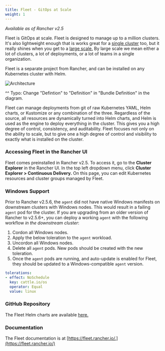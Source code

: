 ```yaml
---
title: Fleet - GitOps at Scale
weight: 1
---
```


_Available as of Rancher v2.5_

Fleet is GitOps at scale. Fleet is designed to manage up to a million clusters. It's also lightweight enough that is works great for a [single cluster](https://fleet.rancher.io/single-cluster-install/) too, but it really shines when you get to a [large scale.](https://fleet.rancher.io/multi-cluster-install/) By large scale we mean either a lot of clusters, a lot of deployments, or a lot of teams in a single organization.

Fleet is a separate project from Rancher, and can be installed on any Kubernetes cluster with Helm.

![Architecture]({{<baseurl>}}/img/rancher/fleet-architecture.png)

^^ Typo: Change "Defintion" to "Definition" in "Bundle Definition" in the diagram.

Fleet can manage deployments from git of raw Kubernetes YAML, Helm charts, or Kustomize or any combination of the three. Regardless of the source, all resources are dynamically turned into Helm charts, and Helm is used as the engine to deploy everything in the cluster. This gives you a high degree of control, consistency, and auditability. Fleet focuses not only on the ability to scale, but to give one a high degree of control and visibility to exactly what is installed on the cluster.

### Accessing Fleet in the Rancher UI

Fleet comes preinstalled in Rancher v2.5. To access it, go to the **Cluster Explorer** in the Rancher UI. In the top left dropdown menu, click **Cluster Explorer > Continuous Delivery.** On this page, you can edit Kubernetes resources and cluster groups managed by Fleet.

### Windows Support

Prior to Rancher v2.5.6, the `agent` did not have native Windows manifests on downstream clusters with Windows nodes.
This would result in a failing `agent` pod for the cluster.
If you are upgrading from an older version of Rancher to v2.5.6+, you can deploy a working `agent` with the following workflow *in the downstream cluster*:

1. Cordon all Windows nodes.
1. Apply the below toleration to the `agent` workload.
1. Uncordon all Windows nodes.
1. Delete all `agent` pods. New pods should be created with the new toleration.
1. Once the `agent` pods are running, and auto-update is enabled for Fleet, they should be updated to a Windows-compatible `agent` version.

```yaml
tolerations:
- effect: NoSchedule
  key: cattle.io/os
  operator: Equal
  value: linux
```

### GitHub Repository

The Fleet Helm charts are available [here.](https://github.com/rancher/fleet/releases/latest)

### Documentation

The Fleet documentation is at [https://fleet.rancher.io/.](https://fleet.rancher.io/)
